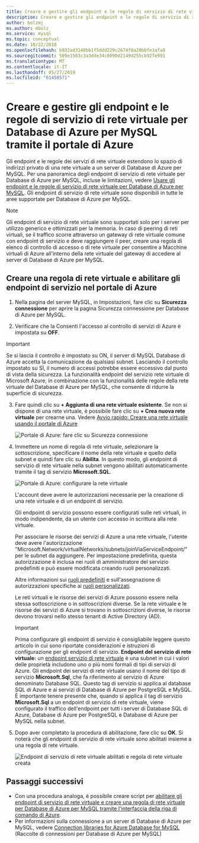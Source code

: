 ```yaml
---
title: Creare e gestire gli endpoint e le regole di servizio di rete virtuale per Database di Azure per MySQL tramite il portale di Azure | Microsoft Docs
description: Creare e gestire gli endpoint e le regole di servizio di rete virtuale per Database di Azure per MySQL tramite il portale di Azure
author: bolzmj
ms.author: mbolz
ms.service: mysql
ms.topic: conceptual
ms.date: 10/22/2018
ms.openlocfilehash: b932ad3148bb1f5ddd229c2674f8a20bbfe1afa8
ms.sourcegitcommit: 509e1583c3a3dde34c8090d2149d255cb92fe991
ms.translationtype: MT
ms.contentlocale: it-IT
ms.lasthandoff: 05/27/2019
ms.locfileid: "61458571"
---
```

# <a name="create-and-manage-azure-database-for-mysql-vnet-service-endpoints-and-vnet-rules-by-using-the-azure-portal"></a>Creare e gestire gli endpoint e le regole di servizio di rete virtuale per Database di Azure per MySQL tramite il portale di Azure
Gli endpoint e le regole dei servizi di rete virtuale estendono lo spazio di indirizzi privato di una rete virtuale a un server di Database di Azure per MySQL. Per una panoramica degli endpoint di servizio di rete virtuale per Database di Azure per MySQL, incluse le limitazioni, vedere [Usare gli endpoint e le regole di servizio di rete virtuale per Database di Azure per MySQL](concepts-data-access-and-security-vnet.md). Gli endpoint di servizio di rete virtuale sono disponibili in tutte le aree supportate per Database di Azure per MySQL.

> [!NOTE]
> Gli endpoint di servizio di rete virtuale sono supportati solo per i server per utilizzo generico e ottimizzati per la memoria.
> In caso di peering di reti virtuali, se il traffico scorre attraverso un gateway di rete virtuale comune con endpoint di servizio e deve raggiungere il peer, creare una regola di elenco di controllo di accesso o di rete virtuale per consentire a Macchine virtuali di Azure all'interno della rete virtuale del gateway di accedere al server di Database di Azure per MySQL.

## <a name="create-a-vnet-rule-and-enable-service-endpoints-in-the-azure-portal"></a>Creare una regola di rete virtuale e abilitare gli endpoint di servizio nel portale di Azure

1. Nella pagina del server MySQL, in Impostazioni, fare clic su **Sicurezza connessione** per aprire la pagina Sicurezza connessione per Database di Azure per MySQL. 

2. Verificare che la Consenti l'accesso al controllo di servizi di Azure è impostata su **OFF**.

> [!Important]
> Se si lascia il controllo è impostato su ON, il server di MySQL Database di Azure accetta la comunicazione da qualsiasi subnet. Lasciando il controllo impostato su SÌ, il numero di accessi potrebbe essere eccessivo dal punto di vista della sicurezza. La funzionalità endpoint del servizio rete virtuale di Microsoft Azure, in combinazione con la funzionalità delle regole della rete virtuale del Database di Azure per MySQL, che consente di ridurre la superficie di sicurezza.

3. Fare quindi clic su **+ Aggiunta di una rete virtuale esistente**. Se non si dispone di una rete virtuale, è possibile fare clic su **+ Crea nuova rete virtuale** per crearne una. Vedere [Avvio rapido: Creare una rete virtuale usando il portale di Azure](../virtual-network/quick-create-portal.md)

   ![Portale di Azure: fare clic su Sicurezza connessione](./media/howto-manage-vnet-using-portal/1-connection-security.png)

4. Immettere un nome di regola di rete virtuale, selezionare la sottoscrizione, specificare il nome della rete virtuale e quello della subnet e quindi fare clic su **Abilita**. In questo modo, gli endpoint di servizio di rete virtuale nella subnet vengono abilitati automaticamente tramite il tag di servizio **Microsoft.SQL**.

   ![Portale di Azure: configurare la rete virtuale](./media/howto-manage-vnet-using-portal/2-configure-vnet.png)

   L'account deve avere le autorizzazioni necessarie per la creazione di una rete virtuale e di un endpoint di servizio.

   Gli endpoint di servizio possono essere configurati sulle reti virtuali, in modo indipendente, da un utente con accesso in scrittura alla rete virtuale.
    
   Per associare le risorse dei servizi di Azure a una rete virtuale, l'utente deve avere l'autorizzazione "Microsoft.Network/virtualNetworks/subnets/joinViaServiceEndpoint/" per le subnet da aggiungere. Per impostazione predefinita, questa autorizzazione è inclusa nei ruoli di amministratore del servizio predefiniti e può essere modificata creando ruoli personalizzati.
    
   Altre informazioni sui [ruoli predefiniti](https://docs.microsoft.com/azure/active-directory/role-based-access-built-in-roles) e sull'assegnazione di autorizzazioni specifiche ai [ruoli personalizzati](https://docs.microsoft.com/azure/active-directory/role-based-access-control-custom-roles).
    
   Le reti virtuali e le risorse dei servizi di Azure possono essere nella stessa sottoscrizione o in sottoscrizioni diverse. Se la rete virtuale e le risorse dei servizi di Azure si trovano in sottoscrizioni diverse, le risorse devono trovarsi nello stesso tenant di Active Directory (AD).

   > [!IMPORTANT]
   > Prima configurare gli endpoint di servizio è consigliabile leggere questo articolo in cui sono riportate considerazioni e istruzioni di configurazione per gli endpoint di servizio. **Endpoint del servizio di rete virtuale:** un [endpoint servizio di rete virtuale](../virtual-network/virtual-network-service-endpoints-overview.md) è una subnet in cui i valori delle proprietà includono uno o più nomi formali di tipi di servizi di Azure. Gli endpoint dei servizi di rete virtuale usano il nome del tipo di servizio **Microsoft.Sql**, che fa riferimento al servizio di Azure denominato Database SQL. Questo tag di servizio si applica al database SQL di Azure e ai servizi di Database di Azure per PostgreSQL e MySQL. È importante tenere presente che, quando si applica il tag di servizio **Microsoft.Sql** a un endpoint di servizio di rete virtuale, viene configurato il traffico dell'endpoint per tutti i server di Database SQL di Azure, Database di Azure per PostgreSQL e Database di Azure per MySQL nella subnet. 
   > 

5. Dopo aver completato la procedura di abilitazione, fare clic su **OK**. Si noterà che gli endpoint di servizio di rete virtuale sono abilitati insieme a una regola di rete virtuale.

   ![Endpoint di servizio di rete virtuale abilitati e regola di rete virtuale creata](./media/howto-manage-vnet-using-portal/3-vnet-service-endpoints-enabled-vnet-rule-created.png)

## <a name="next-steps"></a>Passaggi successivi
- Con una procedura analoga, è possibile creare script per [abilitare gli endpoint di servizio di rete virtuale e creare una regola di rete virtuale per Database di Azure per MySQL tramite l'interfaccia della riga di comando di Azure](howto-manage-vnet-using-cli.md).
- Per informazioni sulla connessione a un server di Database di Azure per MySQL, vedere [Connection libraries for Azure Database for MySQL](./concepts-connection-libraries.md) (Raccolte di connessioni per Database di Azure per MySQL)
